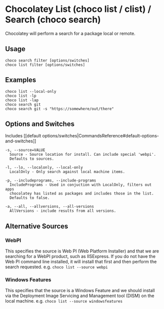 # Chocolatey List (choco list / clist) / Search (choco search)

Chocolatey will perform a search for a package local or remote.

## Usage



    choco search filter [options/switches]
    choco list filter [options/switches]

## Examples

    choco list --local-only
    choco list -lp
    choco list -lap
    choco search git
    choco search git -s "https://somewhere/out/there"

## Options and Switches

Includes [[default options/switches|CommandsReference#default-options-and-switches]]

```
-s, --source=VALUE
  Source - Source location for install. Can include special 'webpi'.
  Defaults to sources.

-l, --lo, --localonly, --local-only
  LocalOnly - Only search against local machine items.

-p, --includeprograms, --include-programs
  IncludePrograms - Used in conjuction with LocalOnly, filters out apps
  chocolatey has listed as packages and includes those in the list.
  Defaults to false.

-a, --all, --allversions, --all-versions
  AllVersions - include results from all versions.
```

## Alternative Sources

### WebPI
This specifies the source is Web PI (Web Platform Installer) and that we
are searching for a WebPI product, such as IISExpress. If you do not
have the Web PI command line installed, it will install that first and
then perform the search requested.
e.g. `choco list --source webpi`

### Windows Features
This specifies that the source is a Windows Feature and we should
install via the Deployment Image Servicing and Management tool (DISM) on
the local machine.
e.g. `choco list --source windowsfeatures`
